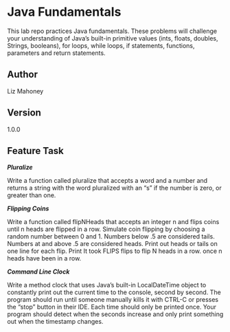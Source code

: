 # Java Fundamentals

This lab repo practices Java fundamentals. These problems will challenge your understanding of Java’s built-in primitive values 
(ints, floats, doubles, Strings, booleans), for loops, while loops, if statements, functions, parameters and 
return statements.

## Author

Liz Mahoney

## Version

1.0.0

## Feature Task

***Pluralize***

Write a function called pluralize that accepts a word and a number and returns a string with the word pluralized 
with an “s” if the number is zero, or greater than one.


***Flipping Coins***

Write a function called flipNHeads that accepts an integer n and flips coins until n heads are flipped in a row. 
Simulate coin flipping by choosing a random number between 0 and 1. Numbers below .5 are considered tails. Numbers at 
and above .5 are considered heads. Print out heads or tails on one line for each flip. Print It took FLIPS flips to 
flip N heads in a row. once n heads have been in a row.


***Command Line Clock***

Write a method clock that uses Java’s built-in LocalDateTime object to constantly print out the current time to the 
console, second by second. The program should run until someone manually kills it with CTRL-C or presses the “stop” 
button in their IDE. Each time should only be printed once. Your program should detect when the seconds increase and 
only print something out when the timestamp changes.
